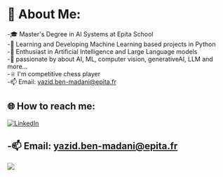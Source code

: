 # 💫 About Me:
-🎓 Master's Degree in AI Systems at Epita School<br>-🔭 Learning and Developing Machine Learning based projects in Python<br>-🌱 Enthusiast in Artificial Intelligence and Large Language models<br>-💬 passionate by  about AI, ML, computer vision, generativeAI, LLM and more... <br>-♕ I'm competitive chess player <br>-📫 Email: yazid.ben-madani@epita.fr

## 🌐 How to reach me:
[![LinkedIn](https://img.shields.io/badge/LinkedIn-%230077B5.svg?logo=linkedin&logoColor=white)](https://linkedin.com/in/yazid-benmadani) <br>

-📫 Email: yazid.ben-madani@epita.fr 
---
[![](https://visitcount.itsvg.in/api?id=zizou47&icon=0&color=0)](https://visitcount.itsvg.in)

